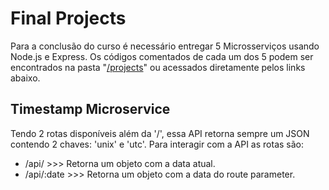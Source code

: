 # Final Projects

Para a conclusão do curso é necessário entregar 5 Microsserviços usando Node.js e Express. Os códigos comentados de cada um dos 5 podem ser encontrados na pasta "[/projects](./projects/)" ou acessados diretamente pelos links abaixo.

## Timestamp Microservice

Tendo 2 rotas disponíveis além da '/', essa API retorna sempre um JSON contendo 2 chaves: 'unix' e 'utc'. Para interagir com a API as rotas são:
- /api/ >>> Retorna um objeto com a data atual.
- /api/:date >>> Retorna um objeto com a data do route parameter.
